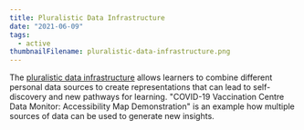 ```yaml
---
title: Pluralistic Data Infrastructure
date: "2021-06-09"
tags:
  - active
thumbnailFilename: pluralistic-data-infrastructure.png
---
```

The [pluralistic data infrastructure](https://github.com/inclusive-design/forgiving-data/) allows learners to combine
different personal data sources to create representations that can lead to self-discovery and new pathways for learning.
"COVID-19 Vaccination Centre Data Monitor: Accessibility Map Demonstration" is an example how multiple sources of data
can be used to generate new insights.
